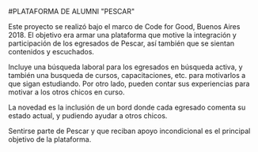 #PLATAFORMA DE ALUMNI "PESCAR"

Este proyecto se realizó bajo el marco de Code for Good, Buenos Aires 2018.
El objetivo era armar una plataforma que motive la integración y participación de los egresados de Pescar, así también que se sientan contenidos y escuchados.

Incluye una búsqueda laboral para los egresados en búsqueda activa, y también una busqueda de cursos, capacitaciones, etc. para motivarlos a que sigan estudiando.
Por otro lado, pueden contar sus experiencias para motivar a los otros chicos en curso.

La novedad es la inclusión de un bord donde cada egresado comenta su estado actual, y pudiendo ayudar a otros chicos.

Sentirse parte de Pescar y que reciban apoyo incondicional es el principal objetivo de la plataforma.